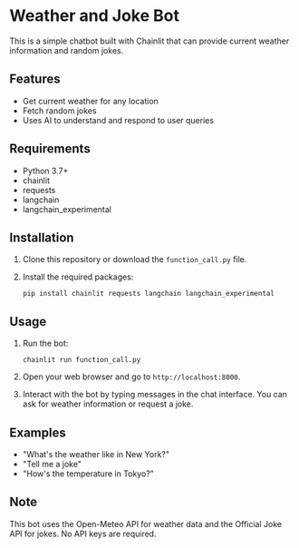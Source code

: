 # Weather and Joke Bot

This is a simple chatbot built with Chainlit that can provide current weather information and random jokes.

## Features

- Get current weather for any location
- Fetch random jokes
- Uses AI to understand and respond to user queries

## Requirements

- Python 3.7+
- chainlit
- requests
- langchain
- langchain_experimental

## Installation

1. Clone this repository or download the `function_call.py` file.

2. Install the required packages:

   ```
   pip install chainlit requests langchain langchain_experimental
   ```

## Usage

1. Run the bot:

   ```
   chainlit run function_call.py
   ```

2. Open your web browser and go to `http://localhost:8000`.

3. Interact with the bot by typing messages in the chat interface. You can ask for weather information or request a joke.

## Examples

- "What's the weather like in New York?"
- "Tell me a joke"
- "How's the temperature in Tokyo?"

## Note

This bot uses the Open-Meteo API for weather data and the Official Joke API for jokes. No API keys are required.
